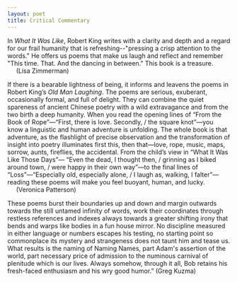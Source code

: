 ```yaml
---
layout: poet
title: Critical Commentary
---
```


<p>In <em>What  It Was Like</em>, Robert King writes with a clarity and depth and a regard for  our frail humanity that is refreshing--&quot;pressing a crisp attention to the  words.&quot; He offers us poems that make us laugh and reflect and remember  &quot;This time. That. And the dancing in between.&quot; This book is a  treasure.<br />
&nbsp;&nbsp;&nbsp;&nbsp; (Lisa  Zimmerman)<br />
</p>

<p>If there is a bearable lightness of  being, it informs and leavens the poems in Robert King&rsquo;s <em>Old Man Laughing</em>. The poems are serious, exuberant, occasionally  formal, and full of delight. They can combine the quiet spareness of ancient  Chinese poetry with a wild extravagance and from the two birth a deep humanity.  When you read the opening lines of &ldquo;From the Book of Rope&rdquo;&mdash;&ldquo;First, there is  love. Secondly, / the square knot&rdquo;&mdash;you know a linguistic and human adventure is  unfolding. The whole book is that adventure, as the flashlight of precise  observation and the transformation of insight into poetry illuminates first  this, then that&mdash;love, rope, music, maps, sorrow, aunts, fireflies, the  accidental. From the child&rsquo;s view in &ldquo;What It Was Like Those Days&rdquo;&mdash; &ldquo;Even the  dead, I thought then, / grinning as I biked around town, / were happy in their  own way&rdquo;&mdash;to the final lines of &ldquo;Loss&rdquo;&mdash;&ldquo;Especially old, especially alone, / I  laugh as, walking, I falter&rdquo;&mdash;reading these poems will make you feel buoyant,  human, and lucky.<br />
&nbsp;&nbsp;&nbsp;&nbsp; (Veronica  Patterson)</p>

<p>These poems burst their boundaries up and down and margin outwards  towards the still untamed infinity of words, work their coordinates through  restless references and indexes always towards a greater shifting irony that  bends and warps like bodies in a fun house mirror. No discipline measured in  either language or numbers escapes his testing, no starting point so  commonplace its mystery and strangeness does not taunt him and tease us. What  results is the naming of Naming Names, part Adam's assertion of the world, part  necessary price of admission to the numinous carnival of plenitude which is our  lives. Always somehow, through it all, Bob retains his fresh-faced enthusiasm  and his wry good humor.&rdquo; (Greg Kuzma) </p>